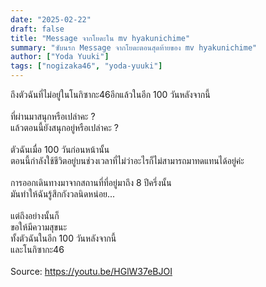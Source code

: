 ```yaml
---
date: "2025-02-22"
draft: false
title: "Message จากโยดะใน mv hyakunichime"
summary: "ซับนรก Message จากโยดะตอนสุดท้ายของ mv hyakunichime"
author: ["Yoda Yuuki"]
tags: ["nogizaka46", "yoda-yuuki"]
---
```


ถึงตัวฉันที่ไม่อยู่ในโนกิซากะ46อีกแล้วในอีก 100 วันหลังจากนี้\
\
ที่ผ่านมาสนุกหรือเปล่าคะ ?\
แล้วตอนนี้ยังสนุกอยู่หรือเปล่าคะ ?\
\
ตัวฉันเมื่อ 100 วันก่อนหน้านั้น\
ตอนนี้กำลังใช้ชีวิตอยู่บนช่วงเวลาที่ไม่ว่าอะไรก็ไม่สามารถมาทดแทนได้อยู่ค่ะ\
\
การออกเดินทางมาจากสถานที่ที่อยู่มาถึง 8 ปีครึ่งนั้น\
มันทำให้ฉันรู้สึกกังวลนิดหน่อย...\
\
แต่ถึงอย่างนั้นก็\
ขอให้มีความสุขนะ\
ทั้งตัวฉันในอีก 100 วันหลังจากนี้\
และโนกิซากะ46\
\
Source: https://youtu.be/HGlW37eBJOI
